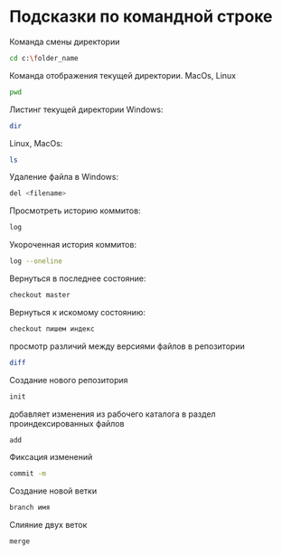 # Подсказки по командной строке

Команда смены директории
``` sh
cd c:\folder_name
```

Команда отображения текущей директории. MacOs, Linux
``` sh
pwd
```

Листинг текущей директории
Windows:
```sh
dir
```
Linux, MacOs:
```sh
ls
```

Удаление файла в Windows:
```sh
del <filename>
```

Просмотреть историю коммитов:
```sh
log
```

Укороченная история коммитов:
```sh
log --oneline
```

Вернуться в последнее состояние:
```sh
checkout master
```

Вернуться к искомому состоянию:
```sh
checkout пишем индекс
```

просмотр различий между версиями файлов в репозитории
```sh
diff
```

Создание нового репозитория
```sh
init
```

добавляет изменения из рабочего каталога в раздел проиндексированных файлов
```sh
add
```

Фиксация изменений
```sh
commit -m
```
Создание новой ветки
```sh
branch имя
```

Слияние двух веток
```sh
merge
``` 

